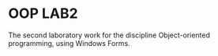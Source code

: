 # OOP LAB2
The second laboratory work for the discipline Object-oriented programming, using Windows Forms.
